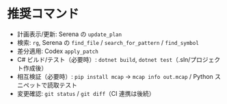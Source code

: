 # 推奨コマンド
- 計画表示/更新: Serena の `update_plan`
- 検索: `rg`, Serena の `find_file` / `search_for_pattern` / `find_symbol`
- 差分適用: Codex `apply_patch`
- C# ビルド/テスト（必要時）: `dotnet build`, `dotnet test`（.sln/プロジェクト作成後）
- 相互検証（必要時）: `pip install mcap` → `mcap info out.mcap` / Python スニペットで読取テスト
- 変更確認: `git status` / `git diff`（CI 連携は後続）